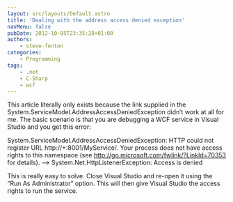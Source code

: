 ```yaml
---
layout: src/layouts/Default.astro
title: 'Dealing with the address access denied exception'
navMenu: false
pubDate: 2012-10-05T23:35:28+01:00
authors:
    - steve-fenton
categories:
    - Programming
tags:
    - .net
    - C-Sharp
    - wcf
---
```


This article literally only exists because the link supplied in the System.ServiceModel.AddressAccessDeniedException didn’t work at all for me. The basic scenario is that you are debugging a WCF service in Visual Studio and you get this error:

System.ServiceModel.AddressAccessDeniedException: HTTP could not register URL http://+:8001/MyService/. Your process does not have access rights to this namespace (see http://go.microsoft.com/fwlink/?LinkId=70353 for details). —&gt; System.Net.HttpListenerException: Access is denied

This is really easy to solve. Close Visual Studio and re-open it using the “Run As Administrator” option. This will then give Visual Studio the access rights to run the service.